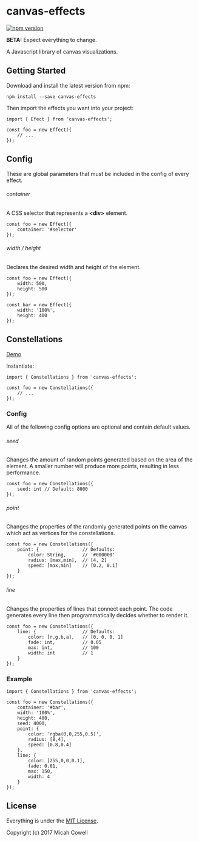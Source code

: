 # canvas-effects
[![npm version](https://badge.fury.io/js/canvas-effects.svg)](https://badge.fury.io/js/canvas-effects)

**BETA:** Expect everything to change.

A Javascript library of canvas visualizations.

## Getting Started
Download and install the latest version from npm:

`npm install --save canvas-effects`

Then import the effects you want into your project:

```
import { Efect } from 'canvas-effects';

const foo = new Effect({
	// ...
});
```

## Config
These are global parameters that must be included in the config of every effect.

###### container
A CSS selector that represents a **\<div\>** element.
```
const foo = new Effect({
	container: '#selector'
});
```

###### width / height
Declares the desired width and height of the element.
```
const foo = new Effect({
	width: 500,
	height: 500
});

const bar = new Effect({
	width: '100%',
	height: 400
});
```


## Constellations
[Demo](http://micahcowell.com/)

Instantiate:
```
import { Constellations } from 'canvas-effects';

const foo = new Constellations({
	// ...
});
```

### Config
All of the following config options are optional and contain default values.

###### seed
Changes the amount of random points generated based on the area of the element. A smaller number will produce more points, resulting in less performance.
```
const foo = new Constellations({
	seed: int // Default: 8000
});
```

###### point
Changes the properties of the randomly generated points on the canvas which act as vertices for the constellations.
```
const foo = new Constellations({
	point: {				// Defaults:
		color: String,		// '#000000'
		radius: [max,min],	// [4, 2]
		speed: [max,min]	// [0.2, 0.1]
	}
});
```

###### line
Changes the properties of lines that connect each point. The code generates every line then programmatically decides whether to render it.
```
const foo = new Constellations({
	line: {					// Defaults:
		color: [r,g,b,a],	// [0, 0, 0, 1]
		fade: int,			// 0.05
		max: int,			// 100
		width: int			// 1
	}
});
```

### Example
```
import { Constellations } from 'canvas-effects';

const foo = new Constellations({
	container: '#bar',
	width: '100%',
	height: 400,
	seed: 4000,
	point: {
		color: 'rgba(0,0,255,0.5)',
		radius: [8,4],
		speed: [0.8,0.4]
	},
	line: {
		color: [255,0,0,0.1],
		fade: 0.01,
		max: 150,
		width: 4
	}
});
```

## License
Everything is under the [MIT License](https://opensource.org/licenses/MIT).

Copyright (c) 2017 Micah Cowell
